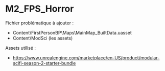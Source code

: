# M2_FPS_Horror

Fichier problématique à ajouter :
- Content\FirstPersonBP\Maps\MainMap_BuiltData.uasset
- Content\ModSci (les assets)


Assets utilisé :
- https://www.unrealengine.com/marketplace/en-US/product/modular-scifi-season-2-starter-bundle
